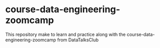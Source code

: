 # course-data-engineering-zoomcamp

This repository make to learn and practice along with the course-data-engineering-zoomcamp from DataTalksClub
